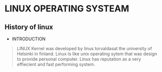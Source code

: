 # LINUX OPERATING SYSTEAM
## History of linux
* INTRODUCTION 
> LINUX Kernel was developed by linus torvaldasat the university of Helsinki in finland.
> Linux is like unix operating sytem that was design to provide personal computer.
> Linux has reputation as a very effiecient and fast performing system.
